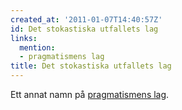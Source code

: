 ```yaml
---
created_at: '2011-01-07T14:40:57Z'
id: Det stokastiska utfallets lag
links:
  mention:
  - pragmatismens lag
title: Det stokastiska utfallets lag
---
```


Ett annat namn på [pragmatismens lag].

  [pragmatismens lag]: pragmatismens_lag